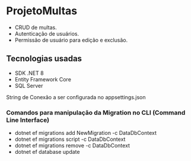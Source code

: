 # ProjetoMultas

- CRUD de multas.
- Autenticação de usuários.
- Permissão de usuário para edição e exclusão. 

## Tecnologias usadas
- SDK .NET 8
- Entity Framework Core
- SQL Server

String de Conexão a ser configurada no appsettings.json

### Comandos para manipulação da Migration no CLI (Command Line Interface)
- dotnet ef migrations add NewMigration -c DataDbContext
- dotnet ef migrations script -c DataDbContext
- dotnet ef migrations remove -c DataDbContext
- dotnet ef database update
